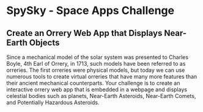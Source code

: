 # SpySky - Space Apps Challenge

## Create an Orrery Web App that Displays Near-Earth Objects
Since a mechanical model of the solar system was presented to Charles Boyle, 4th Earl of Orrery, in 1713, such models have been referred to as orreries. The first orreries were physical models, but today we can use numerous tools to create virtual orreries that have many more features than their ancient mechanical counterparts. Your challenge is to create an interactive orrery web app that is embedded in a webpage and displays celestial bodies such as planets, Near-Earth Asteroids, Near-Earth Comets, and Potentially Hazardous Asteroids.
